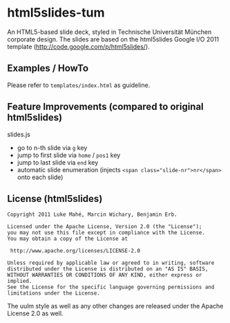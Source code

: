# html5slides-tum

An HTML5-based slide deck, styled in Technische Universität München corporate design. The slides are based on the html5slides Google I/O 2011 template (http://code.google.com/p/html5slides/).

## Examples / HowTo

Please refer to `templates/index.html` as guideline.

## Feature Improvements  (compared to original html5slides)

slides.js

- go to n-th slide via `g` key
- jump to first slide via `home` / `pos1` key
- jump to last slide via `end` key
- automatic slide enumeration (injects `<span class="slide-nr">nr</span>` onto each slide)

## License (html5slides)

	Copyright 2011 Luke Mahé, Marcin Wichary, Benjamin Erb. 

	Licensed under the Apache License, Version 2.0 (the "License");
	you may not use this file except in compliance with the License.
	You may obtain a copy of the License at

	 http://www.apache.org/licenses/LICENSE-2.0

	Unless required by applicable law or agreed to in writing, software
	distributed under the License is distributed on an "AS IS" BASIS,
	WITHOUT WARRANTIES OR CONDITIONS OF ANY KIND, either express or implied.
	See the License for the specific language governing permissions and
	limitations under the License.

The uulm style as well as any other changes are released under the Apache License 2.0 as well. 
